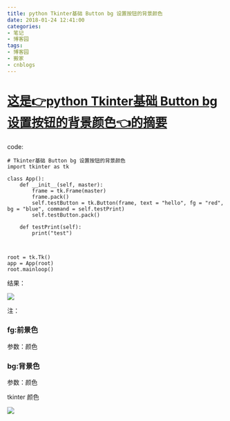 ```yaml
---
title: python Tkinter基础 Button bg 设置按钮的背景颜色
date: 2018-01-24 12:41:00
categories:
- 笔记
- 博客园
tags:
- 博客园
- 搬家
- cnblogs
---
```

# [这是👉python Tkinter基础 Button bg 设置按钮的背景颜色👈的摘要](/2018/01/24/cnblog_8343470/)
<!--more-->
code:

    
    
    # Tkinter基础 Button bg 设置按钮的背景颜色
    import tkinter as tk
    
    class App():
        def __init__(self, master):
            frame = tk.Frame(master)
            frame.pack()
            self.testButton = tk.Button(frame, text = "hello", fg = "red", bg = "blue", command = self.testPrint)
            self.testButton.pack()
    
        def testPrint(self):
            print("test")
    
    
    
    root = tk.Tk()
    app = App(root)
    root.mainloop()

结果：

![](http://images2017.cnblogs.com/blog/1301576/201801/1301576-20180124202807147-821992255.png)

注：

### fg:前景色

参数：颜色

### bg:背景色

参数：颜色

tkinter 颜色

![](http://images2017.cnblogs.com/blog/1301576/201801/1301576-20180124204020803-183422540.png)




